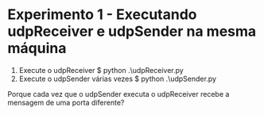 # Experimento 1 - Executando udpReceiver e udpSender na mesma máquina

1. Execute o udpReceiver
   $ python .\udpReceiver.py
3. Execute o udpSender várias vezes
   $ python .\udpSender.py

Porque cada vez que o udpSender executa o udpReceiver recebe a mensagem de uma porta diferente?
